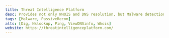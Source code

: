 ```yaml
---
title: Threat Intelligence Platform
desc: Provides not only WHOIS and DNS resolution, but Malware detection.
tags: [Malware, PassiveRecon]
alts: [Dig, Nslookup, Ping, ViewDNSinfo, Whois]
website: https://threatintelligenceplatform.com/
---
```

